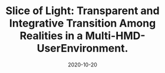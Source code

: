 ---
title: "Slice of Light: Transparent and Integrative Transition Among Realities in a Multi-HMD-UserEnvironment."
collection: publications
permalink: /publication/2020-10-20-SliceofLight
excerpt: ''
date: 2020-10-20
venue: 'ACM UIST 2020'
paperurl: 'https://dl.acm.org/doi/abs/10.1145/3379337.3415868'
previewvideo: 'https://www.youtube.com/watch?v=di4M6IAhgl4'
citation: '<b>Chiu-Hsuan Wang</b>, Chia-En Tsai, Seraphina Yong, and Liwei Chan. 2020. Slice of Light: Transparent and Integrative Transition Among Realities in a Multi-HMD-User Environment. In Proceedings of the 33rd Annual ACM Symposium on User Interface Software and Technology (UIST ’20). Association for Computing Machinery, New York, NY, USA, 805–817.'
---